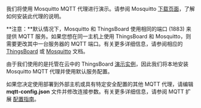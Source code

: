 我们将使用 Mosquitto MQTT 代理进行演示。请参阅 Mosquitto [下载页面](https://mosquitto.org/download/)，了解如何安装此代理的说明。

**注意：**默认情况下，Mosquitto 和 ThingsBoard 使用相同的端口 (1883) 来提供 MQTT 服务。如果您想在同一主机上使用 ThingsBoard 和 Mosquitto，则需要更改其中一台服务器的 MQTT 端口。有关更多详细信息，请参阅相应的 [ThingsBoard](/docs/user-guide/install/config/) 或 [Mosquitto](https://mosquitto.org/man/mosquitto-conf-5.html) 文档。

由于我们使用的是托管在云中的 ThingsBoard [演示实例](https://demo.thingsboard.io/signup)，因此我们将本地安装 Mosquitto MQTT 代理并使用默认服务配置。

如果您决定使用部署到外部主机或具有特定安全配置的其他 MQTT 代理，请编辑 **mqtt-config.json** 文件并修改连接参数。有关更多详细信息，请参阅 MQTT 扩展 [配置指南](/docs/iot-gateway/mqtt/)。